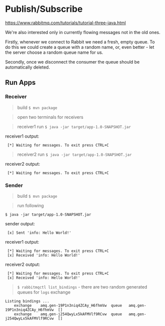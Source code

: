 # Publish/Subscribe

https://www.rabbitmq.com/tutorials/tutorial-three-java.html

We're also interested only in currently flowing messages not in the old ones.

Firstly, whenever we connect to Rabbit we need a fresh, empty queue. To do this we could create a queue with a random name, or, even better - let the server choose a random queue name for us.

Secondly, once we disconnect the consumer the queue should be automatically deleted.

## Run Apps

### Receiver

> build `$ mvn package`

> open two terminals for receivers

> receiver1 run `$ java -jar target/app-1.0-SNAPSHOT.jar`

receiver1 output:
```
 [*] Waiting for messages. To exit press CTRL+C
```

> receiver2 run `$ java -jar target/app-1.0-SNAPSHOT.jar`

receiver2 output:
```
 [*] Waiting for messages. To exit press CTRL+C
```

### Sender

> build `$ mvn package`

> run following

```
$ java -jar target/app-1.0-SNAPSHOT.jar
```

sender output:
```
 [x] Sent 'info: Hello World!'
```

receiver1 output:
```
 [*] Waiting for messages. To exit press CTRL+C
 [x] Received 'info: Hello World!'
```

receiver2 output:
```
 [*] Waiting for messages. To exit press CTRL+C
 [x] Received 'info: Hello World!'
```

> `$ rabbitmqctl list_bindings` - there are two random generated queues for `logs` exchange
```
Listing bindings ...
	exchange	amq.gen-19P1n3niq4ZCAy_H6fhmVw	queue	amq.gen-19P1n3niq4ZCAy_H6fhmVw	[]
	exchange	amq.gen-j254QwyLx5kAFMVlf9RCvw	queue	amq.gen-j254QwyLx5kAFMVlf9RCvw	[]
```
